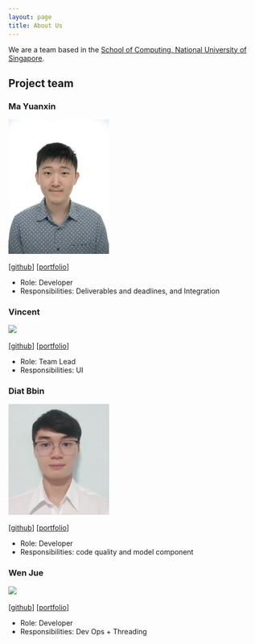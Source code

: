 ```yaml
---
layout: page
title: About Us
---
```


We are a team based in the [School of Computing, National University of Singapore](http://www.comp.nus.edu.sg).


## Project team

### Ma Yuanxin

<img src="images/mayuanxin1234.png" width="200px">

[[github](https://github.com/mayuanxin1234)]
[[portfolio](team/mayuanxin1234.md)]

*  Role: Developer
*  Responsibilities: Deliverables and deadlines, and Integration 

### Vincent

<img src="images/johndoe.png" width="200px">

[[github](http://github.com/johndoe)]
[[portfolio](team/johndoe.md)]

* Role: Team Lead
* Responsibilities: UI

### Diat Bbin

<img src="images/diatbbin.png" width="200px">

[[github](https://github.com/Diatbbin)] 
[[portfolio](team/diatbbin.md)]

* Role: Developer
* Responsibilities: code quality and model component

### Wen Jue

<img src="images/johndoe.png" width="200px">

[[github](http://github.com/johndoe)]
[[portfolio](team/johndoe.md)]

* Role: Developer
* Responsibilities: Dev Ops + Threading
